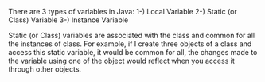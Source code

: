 There are 3 types of variables in Java:
1-) Local Variable
2-) Static (or Class) Variable
3-) Instance Variable

Static (or Class) variables are associated with the class and common for all the instances of class. For example, if I create three objects of a class and access this static variable, it would be common for all, the changes made to the variable using one of the object would reflect when you access it through other objects.